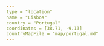 ```yaml
---
type = "location"
name = "Lisboa"
country = "Portugal"
coordinates = [38.71, -9.13]
countryMapFile = "map/portugal.md"
---
```

